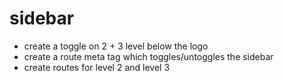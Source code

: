 # sidebar

-   create a toggle on 2 + 3 level below the logo
-   create a route meta tag which toggles/untoggles the sidebar
-   create routes for level 2 and level 3
